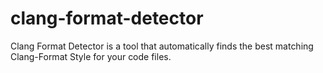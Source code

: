 # clang-format-detector
Clang Format Detector is a tool that  automatically finds the best matching Clang-Format Style for your code files.
